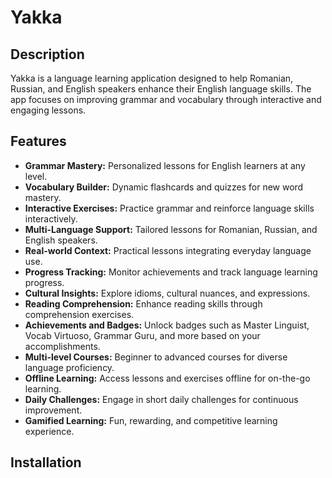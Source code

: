 # Yakka

## Description

Yakka is a language learning application designed to help Romanian, Russian, and English speakers enhance their English language skills. The app focuses on improving grammar and vocabulary through interactive and engaging lessons.

## Features


- **Grammar Mastery:** Personalized lessons for English learners at any level.
- **Vocabulary Builder:** Dynamic flashcards and quizzes for new word mastery.
- **Interactive Exercises:** Practice grammar and reinforce language skills interactively.
- **Multi-Language Support:** Tailored lessons for Romanian, Russian, and English speakers.
- **Real-world Context:** Practical lessons integrating everyday language use.
- **Progress Tracking:** Monitor achievements and track language learning progress.
- **Cultural Insights:** Explore idioms, cultural nuances, and expressions.
- **Reading Comprehension:** Enhance reading skills through comprehension exercises.
- **Achievements and Badges:** Unlock badges such as Master Linguist, Vocab Virtuoso, Grammar Guru, and more based on your accomplishments.
- **Multi-level Courses:** Beginner to advanced courses for diverse language proficiency.
- **Offline Learning:** Access lessons and exercises offline for on-the-go learning.
- **Daily Challenges:** Engage in short daily challenges for continuous improvement.
- **Gamified Learning:** Fun, rewarding, and competitive learning experience.


## Installation

